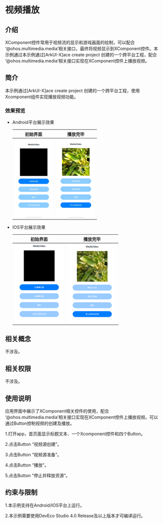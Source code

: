 # 视频播放

## 介绍
XComponent控件常用于视频流的显示和游戏画面的绘制，可以配合 ‘@ohos.multimedia.media’相关接口，最终将视频显示到XComponent控件。本示例通过本示例通过[ArkUI-X]ace create project 创建的一个跨平台工程，配合 ‘@ohos.multimedia.media’相关接口实现在XComponent控件上播放视频。

## 简介

本示例通过[ArkUI-X]ace create project 创建的一个跨平台工程，使用Xcomponent组件实现播放视频功能。

### 效果预览

- Android平台展示效果

  |                           初始界面                           |                           播放完毕                           |
  | :----------------------------------------------------------: | :----------------------------------------------------------: |
  | <img src="./screenshots/devices/Android1.jpg" style="zoom:25%;" /> | <img src="./screenshots/devices/Android2.jpg" style="zoom:25%;" /> |

- IOS平台展示效果

  |                           初始界面                           |                           播放完毕                           |
  | :----------------------------------------------------------: | :----------------------------------------------------------: |
  | <img src="./screenshots/devices/IOS2.PNG" style="zoom:25%;" /> | <img src="./screenshots/devices/IOS1.PNG" style="zoom:25%;" /> |

## 相关概念

不涉及。

## 相关权限

不涉及。

## 使用说明

应用界面中展示了XComponent相关控件的使用，配合 ‘@ohos.multimedia.media’相关接口实现在XComponent控件上播放视频。可以通过Button控制视频的创建及播放。

1.打开app，首页面显示标题文本、一个Xcomponent控件和四个Button。

2.点击Button “视频源创建”。

3.点击Button “视频源准备”。

4.点击Button “播放”。

5.点击Button “停止并释放资源”。

## 约束与限制

1.本示例支持在Android/IOS平台上运行。

2.本示例需要使用DevEco Studio 4.0 Release及以上版本才可编译运行。
